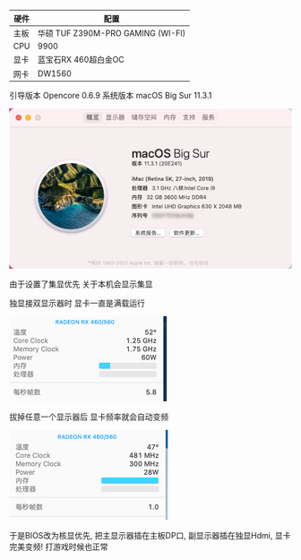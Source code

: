 |  硬件   | 配置  |
|  ----  | ----  |
| 主板  | 华硕 TUF Z390M-PRO GAMING (WI-FI) |
| CPU  | 9900 |
| 显卡	| 蓝宝石RX 460超白金OC |
| 网卡	| DW1560 |

引导版本 Opencore 0.6.9
系统版本 macOS Big Sur 11.3.1

![](https://github.com/cloudk/ASUS-TUF-Z390M-PRO-OPENCORE/blob/main/1.png)

由于设置了集显优先 关于本机会显示集显

独显接双显示器时 显卡一直是满载运行

![](https://github.com/cloudk/ASUS-TUF-Z390M-PRO-OPENCORE/blob/main/2.png)

拔掉任意一个显示器后 显卡频率就会自动变频

![](https://github.com/cloudk/ASUS-TUF-Z390M-PRO-OPENCORE/blob/main/3.png)

于是BIOS改为核显优先, 把主显示器插在主板DP口, 副显示器插在独显Hdmi, 显卡完美变频! 打游戏时候也正常